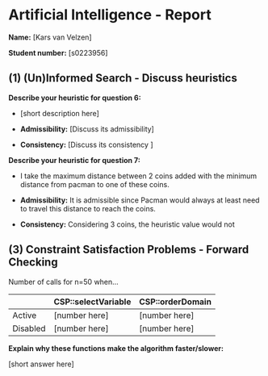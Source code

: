 # Artificial Intelligence - Report

**Name:** [Kars van Velzen]

**Student number:** [s0223956]



## (1) (Un)Informed Search - Discuss heuristics

**Describe your heuristic for question 6:**

- [short description here]

- **Admissibility:** [Discuss its admissibility]
- **Consistency:** [Discuss its consistency ]



**Describe your heuristic for question 7:**

- I take the maximum distance between 2 coins added with the minimum distance from pacman to one of these coins. 

- **Admissibility:** It is admissible since Pacman would always at least need to travel this distance to reach the coins.
- **Consistency:** Considering 3 coins, the heuristic value would not 



## (3) Constraint Satisfaction Problems - Forward Checking

Number of calls for n=50 when...

|          | CSP::selectVariable | CSP::orderDomain |
| -------- | ------------------- | ---------------- |
| Active   | [number here]       | [number here]    |
| Disabled | [number here]       | [number here]    |



**Explain why these functions make the algorithm faster/slower:**

[short answer here]

